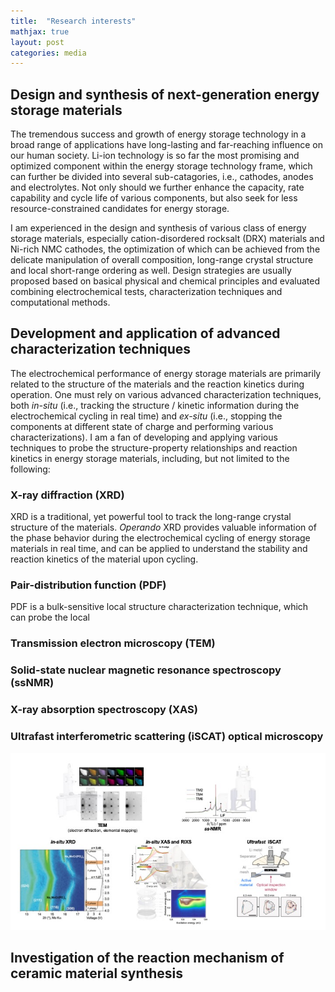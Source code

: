 ```yaml
---
title:  "Research interests"
mathjax: true
layout: post
categories: media
---
```




## Design and synthesis of next-generation energy storage materials

The tremendous success and growth of energy storage technology in a broad range of applications have long-lasting and far-reaching influence on our human society. Li-ion technology is so far the most promising and optimized component within the energy storage technology frame, which can further be divided into several sub-catagories, i.e., cathodes, anodes and electrolytes. Not only should we further enhance the capacity, rate capability and cycle life of various components, but also seek for less resource-constrained candidates for energy storage.

I am experienced in the design and synthesis of various class of energy storage materials, especially cation-disordered rocksalt (DRX) materials and Ni-rich NMC cathodes, the optimization of which can be achieved from the delicate manipulation of overall composition, long-range crystal structure and local short-range ordering as well. Design strategies are usually proposed based on basical physical and chemical principles and evaluated combining electrochemical tests, characterization techniques and computational methods.




## Development and application of advanced characterization techniques

The electrochemical performance of energy storage materials are primarily related to the structure of the materials and the reaction kinetics during operation. One must rely on various advanced characterization techniques, both *in-situ* (i.e., tracking the structure / kinetic information during the electrochemical cycling in real time) and *ex-situ* (i.e., stopping the components at different state of charge and performing various characterizations). I am a fan of developing and applying various techniques to probe the structure-property relationships and reaction kinetics in energy storage materials, including, but not limited to the following:

### X-ray diffraction (XRD)

XRD is a traditional, yet powerful tool to track the long-range crystal structure of the materials. *Operando* XRD provides valuable information of the phase behavior during the electrochemical cycling of energy storage materials in real time, and can be applied to understand the stability and reaction kinetics of the material upon cycling. 

### Pair-distribution function (PDF)

PDF is a bulk-sensitive local structure characterization technique, which can probe the local 


### Transmission electron microscopy (TEM)

### Solid-state nuclear magnetic resonance spectroscopy (ssNMR)

### X-ray absorption spectroscopy (XAS)

### Ultrafast interferometric scattering (iSCAT) optical microscopy

![Characterization](/characterization.jpg)


## Investigation of the reaction mechanism of ceramic material synthesis

